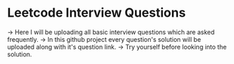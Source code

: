 # Leetcode Interview Questions
 -> Here I will be uploading all basic interview questions which are asked frequently.     -> In this github project every question's solution will be uploaded along with it's question link.       -> Try yourself before looking into the solution.
